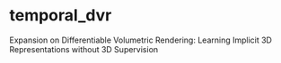 # temporal_dvr
Expansion on Differentiable Volumetric Rendering: Learning Implicit 3D Representations without 3D Supervision
